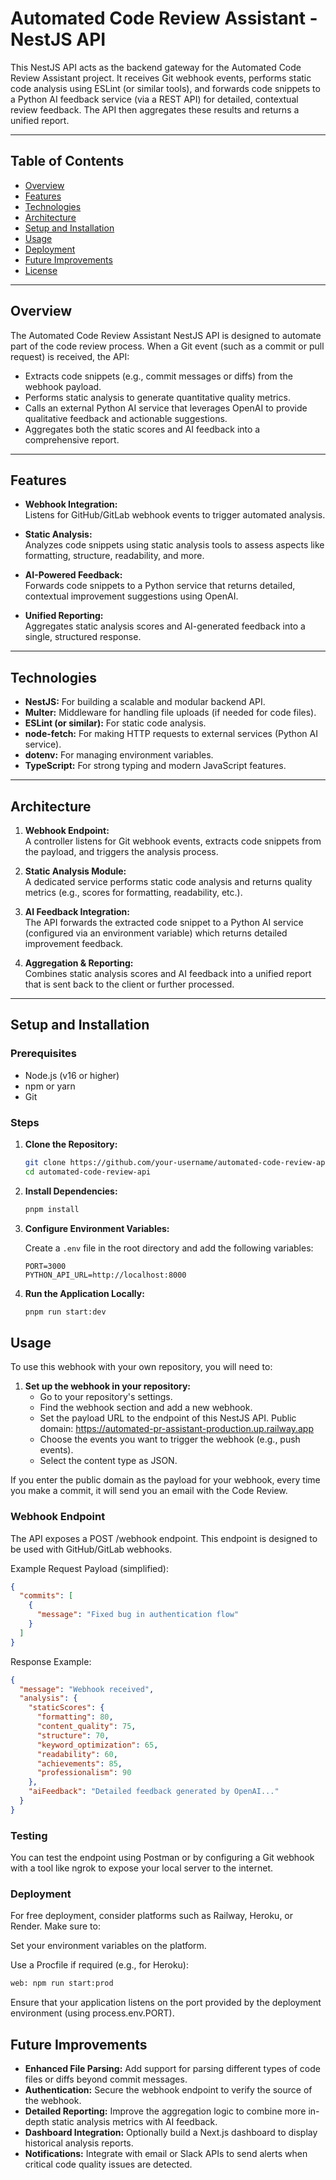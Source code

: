 # Automated Code Review Assistant - NestJS API

This NestJS API acts as the backend gateway for the Automated Code Review Assistant project. It receives Git webhook events, performs static code analysis using ESLint (or similar tools), and forwards code snippets to a Python AI feedback service (via a REST API) for detailed, contextual review feedback. The API then aggregates these results and returns a unified report.

---

## Table of Contents

- [Overview](#overview)
- [Features](#features)
- [Technologies](#technologies)
- [Architecture](#architecture)
- [Setup and Installation](#setup-and-installation)
- [Usage](#usage)
- [Deployment](#deployment)
- [Future Improvements](#future-improvements)
- [License](#license)

---

## Overview

The Automated Code Review Assistant NestJS API is designed to automate part of the code review process. When a Git event (such as a commit or pull request) is received, the API:

- Extracts code snippets (e.g., commit messages or diffs) from the webhook payload.
- Performs static analysis to generate quantitative quality metrics.
- Calls an external Python AI service that leverages OpenAI to provide qualitative feedback and actionable suggestions.
- Aggregates both the static scores and AI feedback into a comprehensive report.

---

## Features

- **Webhook Integration:**  
  Listens for GitHub/GitLab webhook events to trigger automated analysis.
  
- **Static Analysis:**  
  Analyzes code snippets using static analysis tools to assess aspects like formatting, structure, readability, and more.

- **AI-Powered Feedback:**  
  Forwards code snippets to a Python service that returns detailed, contextual improvement suggestions using OpenAI.

- **Unified Reporting:**  
  Aggregates static analysis scores and AI-generated feedback into a single, structured response.

---

## Technologies

- **NestJS:** For building a scalable and modular backend API.
- **Multer:** Middleware for handling file uploads (if needed for code files).
- **ESLint (or similar):** For static code analysis.
- **node-fetch:** For making HTTP requests to external services (Python AI service).
- **dotenv:** For managing environment variables.
- **TypeScript:** For strong typing and modern JavaScript features.

---

## Architecture

1. **Webhook Endpoint:**  
   A controller listens for Git webhook events, extracts code snippets from the payload, and triggers the analysis process.

2. **Static Analysis Module:**  
   A dedicated service performs static code analysis and returns quality metrics (e.g., scores for formatting, readability, etc.).

3. **AI Feedback Integration:**  
   The API forwards the extracted code snippet to a Python AI service (configured via an environment variable) which returns detailed improvement feedback.

4. **Aggregation & Reporting:**  
   Combines static analysis scores and AI feedback into a unified report that is sent back to the client or further processed.

---

## Setup and Installation

### Prerequisites

- Node.js (v16 or higher)
- npm or yarn
- Git

### Steps

1. **Clone the Repository:**

   ```bash
   git clone https://github.com/your-username/automated-code-review-api.git
   cd automated-code-review-api
   ```

2. **Install Dependencies:**

   ```bash
   pnpm install
   ```

3. **Configure Environment Variables:**

   Create a `.env` file in the root directory and add the following variables:

   ```
   PORT=3000
   PYTHON_API_URL=http://localhost:8000
   ```

4. **Run the Application Locally:**

   ```bash
   pnpm run start:dev
   ```

## Usage

To use this webhook with your own repository, you will need to:

1. **Set up the webhook in your repository:**
   - Go to your repository's settings.
   - Find the webhook section and add a new webhook.
   - Set the payload URL to the endpoint of this NestJS API. Public domain: https://automated-pr-assistant-production.up.railway.app
   - Choose the events you want to trigger the webhook (e.g., push events).
   - Select the content type as JSON.

If you enter the public domain as the payload for your webhook, every time you make a commit, it will send you an email with the Code Review.

### Webhook Endpoint

The API exposes a POST /webhook endpoint. This endpoint is designed to be used with GitHub/GitLab webhooks.

Example Request Payload (simplified):

```json
{
  "commits": [
    {
      "message": "Fixed bug in authentication flow"
    }
  ]
}
```

Response Example:

```json
{
  "message": "Webhook received",
  "analysis": {
    "staticScores": {
      "formatting": 80,
      "content_quality": 75,
      "structure": 70,
      "keyword_optimization": 65,
      "readability": 60,
      "achievements": 85,
      "professionalism": 90
    },
    "aiFeedback": "Detailed feedback generated by OpenAI..."
  }
}
```

### Testing

You can test the endpoint using Postman or by configuring a Git webhook with a tool like ngrok to expose your local server to the internet.

### Deployment

For free deployment, consider platforms such as Railway, Heroku, or Render. Make sure to:

Set your environment variables on the platform.

Use a Procfile if required (e.g., for Heroku):
```bash
web: npm run start:prod
```

Ensure that your application listens on the port provided by the deployment environment (using process.env.PORT).

## Future Improvements

- **Enhanced File Parsing:**
  Add support for parsing different types of code files or diffs beyond commit messages.
- **Authentication:**
  Secure the webhook endpoint to verify the source of the webhook.
- **Detailed Reporting:**
  Improve the aggregation logic to combine more in-depth static analysis metrics with AI feedback.
- **Dashboard Integration:**
  Optionally build a Next.js dashboard to display historical analysis reports.
- **Notifications:**
  Integrate with email or Slack APIs to send alerts when critical code quality issues are detected.

